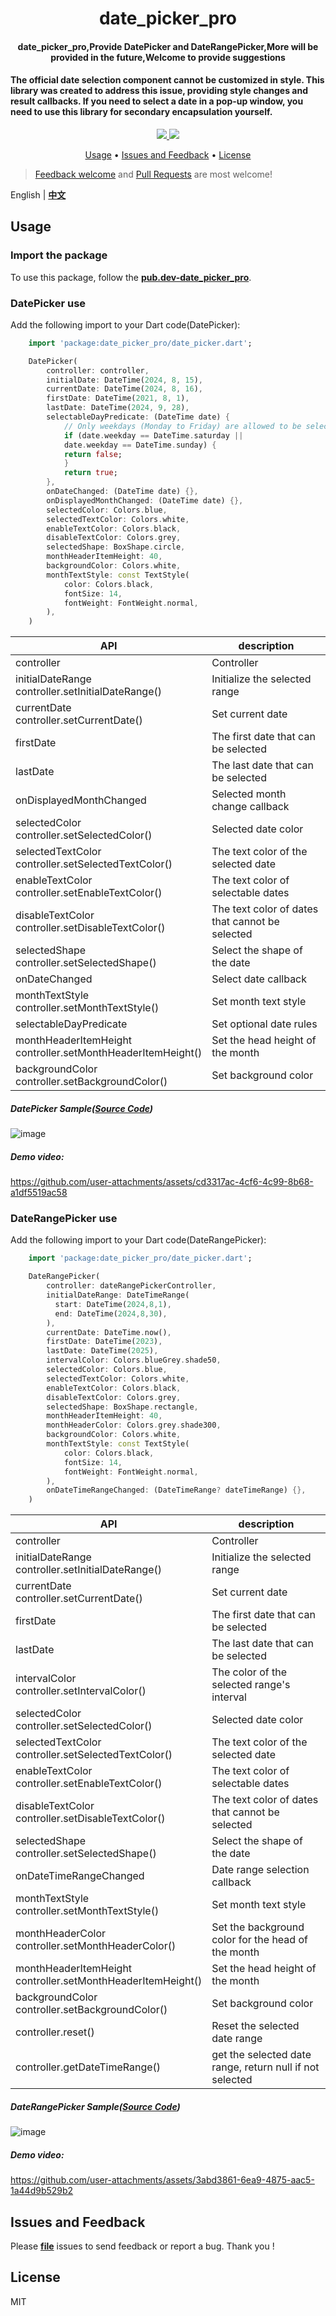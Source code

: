 <h1 align="center">date_picker_pro</h1>
<h4 align="center">
  date_picker_pro,Provide DatePicker and DateRangePicker,More will be provided in the future,Welcome to provide suggestions
</h4>

<h4>
  The official date selection component cannot be customized in style. This library was created to address this issue, providing style changes and result callbacks. If you need to select a date in a pop-up window, you need to use this library for secondary encapsulation yourself.
</h4>

<div align="center">
  <a href="https://pub.dev/packages/date_picker_pro">
    <img src="https://img.shields.io/pub/v/date_picker_pro.svg" />
  </a>
  <img src="https://img.shields.io/github/license/LiuDongCai/date_picker_pro" />
</div>

<p align="center">
  <a href="#usage">Usage</a> •
  <a href="#issues-and-feedback">Issues and Feedback</a> •
  <a href="#license">License</a>
</p>

> [Feedback welcome](https://github.com/LiuDongCai/date_picker_pro/issues) and [Pull Requests](https://github.com/LiuDongCai/date_picker_pro/pulls) are most welcome!

English | [**中文**](https://github.com/LiuDongCai/date_picker_pro/blob/master/README-ZH.md)

## Usage

### Import the package

To use this package, follow the [**pub.dev-date_picker_pro**](https://pub.dev/packages/date_picker_pro).

### DatePicker use

Add the following import to your Dart code(DatePicker):

```dart
    import 'package:date_picker_pro/date_picker.dart';

    DatePicker(
        controller: controller,
        initialDate: DateTime(2024, 8, 15),
        currentDate: DateTime(2024, 8, 16),
        firstDate: DateTime(2021, 8, 1),
        lastDate: DateTime(2024, 9, 28),
        selectableDayPredicate: (DateTime date) {
            // Only weekdays (Monday to Friday) are allowed to be selected
            if (date.weekday == DateTime.saturday ||
            date.weekday == DateTime.sunday) {
            return false;
            }
            return true;
        },
        onDateChanged: (DateTime date) {},
        onDisplayedMonthChanged: (DateTime date) {},
        selectedColor: Colors.blue,
        selectedTextColor: Colors.white,
        enableTextColor: Colors.black,
        disableTextColor: Colors.grey,
        selectedShape: BoxShape.circle,
        monthHeaderItemHeight: 40,
        backgroundColor: Colors.white,
        monthTextStyle: const TextStyle(
            color: Colors.black,
            fontSize: 14,
            fontWeight: FontWeight.normal,
        ),
    )
```

| API                                                             | description                                              |
|-----------------------------------------------------------------|----------------------------------------------------------|
| controller                                                      | Controller                                               |
| initialDateRange<br/>controller.setInitialDateRange()           | Initialize the selected range                            |
| currentDate<br/>controller.setCurrentDate()                     | Set current date                                         |
| firstDate                                                       | The first date that can be selected                      |
| lastDate                                                        | The last date that can be selected                       |
| onDisplayedMonthChanged                                         | Selected month change callback                           |
| selectedColor<br/>controller.setSelectedColor()                 | Selected date color                                      |
| selectedTextColor<br/>controller.setSelectedTextColor()         | The text color of the selected date                      |
| enableTextColor<br/>controller.setEnableTextColor()             | The text color of selectable dates                       |
| disableTextColor<br/>controller.setDisableTextColor()           | The text color of dates that cannot be selected          |
| selectedShape<br/>controller.setSelectedShape()                 | Select the shape of the date                             |
| onDateChanged                                                   | Select date callback                                     |
| monthTextStyle<br/>controller.setMonthTextStyle()               | Set month text style                                     |
| selectableDayPredicate                                          | Set optional date rules                                  |
| monthHeaderItemHeight<br/>controller.setMonthHeaderItemHeight() | Set the head height of the month                         |
| backgroundColor<br/>controller.setBackgroundColor()             | Set background color                                     |

##### DatePicker Sample([Source Code](/example/lib/date_picker_demo.dart))
![image](./gif/date_picker.gif)

##### Demo video:
https://github.com/user-attachments/assets/cd3317ac-4cf6-4c99-8b68-a1df5519ac58

### DateRangePicker use

Add the following import to your Dart code(DateRangePicker):

```dart
    import 'package:date_picker_pro/date_picker.dart';

    DateRangePicker(
        controller: dateRangePickerController,
        initialDateRange: DateTimeRange(
          start: DateTime(2024,8,1),
          end: DateTime(2024,8,30),
        ),
        currentDate: DateTime.now(),
        firstDate: DateTime(2023),
        lastDate: DateTime(2025),
        intervalColor: Colors.blueGrey.shade50,
        selectedColor: Colors.blue,
        selectedTextColor: Colors.white,
        enableTextColor: Colors.black,
        disableTextColor: Colors.grey,
        selectedShape: BoxShape.rectangle,
        monthHeaderItemHeight: 40,
        monthHeaderColor: Colors.grey.shade300,
        backgroundColor: Colors.white,
        monthTextStyle: const TextStyle(
            color: Colors.black,
            fontSize: 14,
            fontWeight: FontWeight.normal,
        ),
        onDateTimeRangeChanged: (DateTimeRange? dateTimeRange) {},
    )
```

| API                                                             | description                                              |
|-----------------------------------------------------------------|----------------------------------------------------------|
| controller                                                      | Controller                                               |
| initialDateRange<br/>controller.setInitialDateRange()           | Initialize the selected range                            |
| currentDate<br/>controller.setCurrentDate()                     | Set current date                                         |
| firstDate                                                       | The first date that can be selected                      |
| lastDate                                                        | The last date that can be selected                       |
| intervalColor<br/>controller.setIntervalColor()                 | The color of the selected range's interval               |
| selectedColor<br/>controller.setSelectedColor()                 | Selected date color                                      |
| selectedTextColor<br/>controller.setSelectedTextColor()         | The text color of the selected date                      |
| enableTextColor<br/>controller.setEnableTextColor()             | The text color of selectable dates                       |
| disableTextColor<br/>controller.setDisableTextColor()           | The text color of dates that cannot be selected          |
| selectedShape<br/>controller.setSelectedShape()                 | Select the shape of the date                             |
| onDateTimeRangeChanged                                          | Date range selection callback                            |
| monthTextStyle<br/>controller.setMonthTextStyle()               | Set month text style                                     |
| monthHeaderColor<br/>controller.setMonthHeaderColor()           | Set the background color for the head of the month       |
| monthHeaderItemHeight<br/>controller.setMonthHeaderItemHeight() | Set the head height of the month                         |
| backgroundColor<br/>controller.setBackgroundColor()             | Set background color                                     |
| controller.reset()                                              | Reset the selected date range                            |
| controller.getDateTimeRange()                                   | get the selected date range, return null if not selected |

##### DateRangePicker Sample([Source Code](/example/lib/date_range_picker_demo.dart))
![image](./gif/date_ranger_picker.gif)

##### Demo video:
https://github.com/user-attachments/assets/3abd3861-6ea9-4875-aac5-1a44d9b529b2

## Issues and Feedback

Please [**file**](https://github.com/LiuDongCai/date_picker_pro/issues) issues to send feedback or report a bug. Thank you !

## License

MIT
